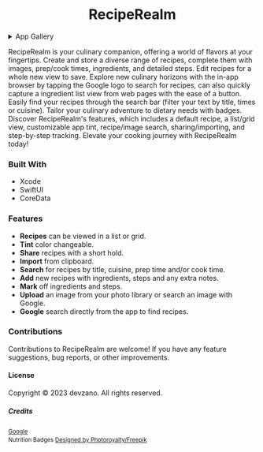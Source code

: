 <h1 align="center">RecipeRealm</h1>

<details>
  <summary>App Gallery</summary>
  <p align="center">
    <table>
      <tr>
        <td align="center">
          <img src="/Screenshots/RecipeRealm (Home).png" alt="RecipeRealm List View" width="300">
        </td>
        <td align="center">
          <img src="/Screenshots/RecipeRealm (Home2).png" alt="RecipeRealm List View" width="300">
        </td>
        <td align="center">
          <img src="/Screenshots/RecipeRealm (Share).png" alt="RecipeRealm List/Share Recipe View" width="300">
        </td>
        <td align="center">
          <img src="/Screenshots/RecipeRealm (New).png" alt="RecipeRealm New Recipe View 2" width="300">
        </td>
      </tr>
      <tr>
        <td align="center">
          <img src="/Screenshots/RecipeRealm (New2).png" alt="RecipeRealm Test Detail View" width="300">
        </td>
        <td align="center">
          <img src="/Screenshots/RecipeRealm (Detail).png" alt="RecipeRealm Detail View" width="300">
        </td>
        <td align="center">
          <img src="/Screenshots/RecipeRealm (Detail2).png" alt="RecipeRealm Detail 2 View" width="300">
        </td>
        <td align="center" colspan="3">
          <img src="/Screenshots/RecipeRealm (Edit).png" alt="RecipeRealm Edit View" width="300">
        </td>
      </tr>
    </table>
  </p>
</details>

RecipeRealm is your culinary companion, offering a world of flavors at your fingertips. Create and store a diverse range of recipes, complete them with images, prep/cook times, ingredients, and detailed steps. Edit recipes for a whole new view to save. Explore new culinary horizons with the in-app browser by tapping the Google logo to search for recipes, can also quickly capture a ingredient list view from web pages with the ease of a button. Easily find your recipes through the search bar (filter your text by title, times or cuisine). Tailor your culinary adventure to dietary needs with badges. Discover RecipeRealm's features, which includes a default recipe, a list/grid view, customizable app tint, recipe/image search, sharing/importing, and step-by-step tracking. Elevate your cooking journey with RecipeRealm today!

### Built With
* Xcode
* SwiftUI
* CoreData

### Features
* __Recipes__ can be viewed in a list or grid.
* __Tint__ color changeable.
* __Share__ recipes with a short hold.
* __Import__ from clipboard.
* __Search__ for recipes by title, cuisine, prep time and/or cook time.
* __Add__ new recipes with ingredients, steps and any extra notes.
* __Mark__ off ingredients and steps.
* __Upload__ an image from your photo library or search an image with Google.
* __Google__ search directly from the app to find recipes.

### Contributions
Contributions to RecipeRealm are welcome! If you have any feature suggestions, bug reports, or other improvements.

#### License
Copyright © 2023 devzano. All rights reserved.

##### Credits
<small><a href="http://www.google.com">Google</a></small>
<br>
<small>Nutrition Badges <a href="https://www.freepik.com/author/photoroyalty">Designed by Photoroyalty/Freepik</a></small>